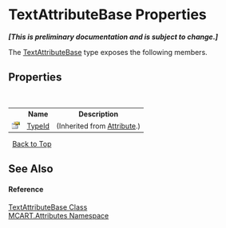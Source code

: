 # TextAttributeBase Properties
 _**\[This is preliminary documentation and is subject to change.\]**_

The <a href="ee9d2333-a603-42cc-fdb1-c70739b5c76d">TextAttributeBase</a> type exposes the following members.


## Properties
&nbsp;<table><tr><th></th><th>Name</th><th>Description</th></tr><tr><td>![Public property](media/pubproperty.gif "Public property")</td><td><a href="http://msdn2.microsoft.com/es-es/library/sa1bf03e" target="_blank">TypeId</a></td><td> (Inherited from <a href="http://msdn2.microsoft.com/es-es/library/e8kc3626" target="_blank">Attribute</a>.)</td></tr></table>&nbsp;
<a href="#textattributebase-properties">Back to Top</a>

## See Also


#### Reference
<a href="ee9d2333-a603-42cc-fdb1-c70739b5c76d">TextAttributeBase Class</a><br /><a href="149c1cbf-2082-5e41-e423-c506e9b98202">MCART.Attributes Namespace</a><br />